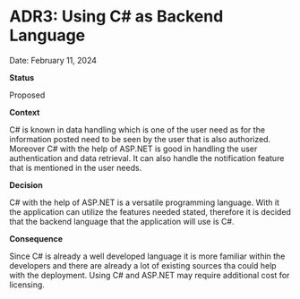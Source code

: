 # ADR3: Using C# as Backend Language

Date: February 11, 2024

**Status**

Proposed

**Context**

C# is known in data handling which is one of the user need as for the information posted need to be seen by the user that is also authorized.
Moreover C# with the help of ASP.NET is good in handling the user authentication and data retrieval. It can also handle the notification feature
that is mentioned in the user needs.

**Decision**

C# with the help of ASP.NET is a versatile programming language. With it the application can utilize the features needed stated, therefore
it is decided that the backend language that the application will use is C#.

**Consequence**

Since C# is already a well developed language it is more familiar within the developers and there are already a lot of existing sources tha could help with the deployment.
Using C# and ASP.NET may require additional cost for licensing.
